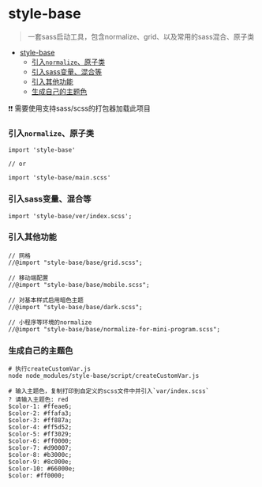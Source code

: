 # style-base
> 一套sass启动工具，包含normalize、grid、以及常用的sass混合、原子类

<!-- TOC -->

- [style-base](#style-base)
    - [引入`normalize`、原子类](#引入normalize原子类)
    - [引入sass变量、混合等](#引入sass变量混合等)
    - [引入其他功能](#引入其他功能)
    - [生成自己的主题色](#生成自己的主题色)

<!-- /TOC -->


❗❗ 需要使用支持sass/scss的打包器加载此项目



### 引入`normalize`、原子类

```shell
import 'style-base'

// or

import 'style-base/main.scss'
```



### 引入sass变量、混合等

```
import 'style-base/ver/index.scss';
```



### 引入其他功能

```
// 网格
//@import "style-base/base/grid.scss";

// 移动端配置
//@import "style-base/base/mobile.scss";

// 对基本样式启用暗色主题
//@import "style-base/base/dark.scss";

// 小程序等环境的normalize
//@import "style-base/base/normalize-for-mini-program.scss";
```



### 生成自己的主题色

```
# 执行createCustomVar.js
node node_modules/style-base/script/createCustomVar.js

# 输入主题色，复制打印到自定义的scss文件中并引入`var/index.scss`
? 请输入主题色: red
$color-1: #ffeae6;
$color-2: #ffafa3;
$color-3: #ff887a;
$color-4: #ff5d52;
$color-5: #ff3029;
$color-6: #ff0000;
$color-7: #d90007;
$color-8: #b3000c;
$color-9: #8c000e;
$color-10: #66000e;
$color: #ff0000;
```

